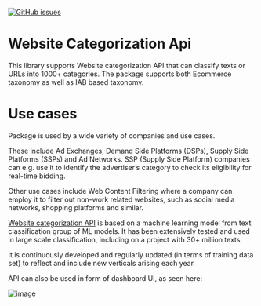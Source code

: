 <a href="https://github.com/explainableaixai/websitecategorizationapi/issues"><img alt="GitHub issues" src="https://img.shields.io/github/issues/explainableaixai/websitecategorizationapi"></a>

# Website Categorization Api

This library supports Website categorization API that can classify texts or URLs into 1000+ categories. The package supports both Ecommerce taxonomy as well as IAB based taxonomy. 

# Use cases

Package is used by a wide variety of companies and use cases. 

These include Ad Exchanges, Demand Side Platforms (DSPs), Supply Side Platforms (SSPs) and Ad Networks. SSP (Supply Side Platform) companies can e.g. use it to identify the advertiser’s category to check its eligibility for real-time bidding. 

Other use cases include Web Content Filtering where a company can employ it to filter out non-work related websites, such as social media networks, shopping platforms and similar. 

[Website categorization API](https://www.websitecategorizationapi.com) is based on a machine learning model from text classification group of ML models. It has been extensively tested and used in large scale classification, including on a project with 30+ million texts. 

It is continuously developed and regularly updated (in terms of training data set) to reflect and include new verticals arising each year. 

API can also be used in form of dashboard UI, as seen here: 

![image](https://user-images.githubusercontent.com/58834207/171235279-f5c67b23-46be-4474-be5a-fd7d859ab16d.png)




